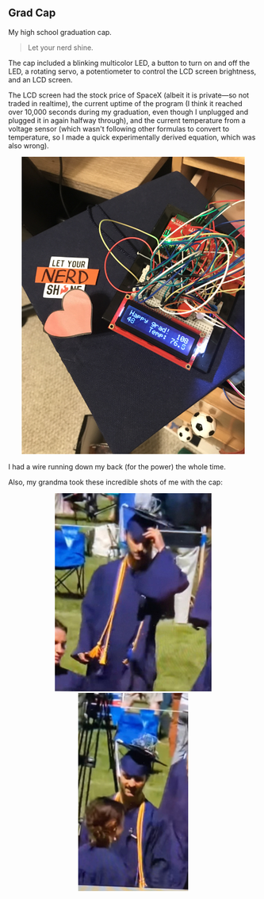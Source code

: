 ## Grad Cap
My high school graduation cap.

>Let your nerd shine.

The cap included a blinking multicolor LED, a button to turn on and off the LED, a rotating servo, a potentiometer to control the LCD screen brightness, and an LCD screen.

The LCD screen had the stock price of SpaceX (albeit it is private—so not traded in realtime), the current uptime of the program (I think it reached over 10,000 seconds during my graduation, even though I unplugged and plugged it in again halfway through), and the current temperature from a voltage sensor (which wasn't following other formulas to convert to temperature, so I made a quick experimentally derived equation, which was also wrong).

<p align="middle">
    <img src="images/gradCap.jpg" height="600">
</p>
I had a wire running down my back (for the power) the whole time.

Also, my grandma took these incredible shots of me with the cap:
<p align="middle">
    <img src="images/image1.jpg" alt="If this image didn't load, check the images folder" title="Image 1" height="400">
    <img src="images/image2.jpg" alt="If this image didn't load, check the images folder" title="Image 2. I'm smiling in this one" height="400">
</p>
